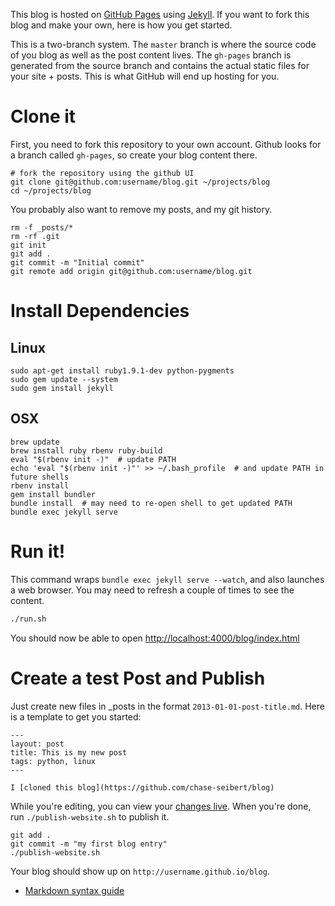 This blog is hosted on [GitHub Pages](http://pages.github.com/) using [Jekyll](http://jekyllrb.com/). If you want to fork this blog and make your own, here is how you get started.

This is a two-branch system. The `master` branch is where the source code of you blog as well as the post content lives. The `gh-pages` branch is generated from the source branch and contains the actual static files for your site + posts. This is what GitHub will end up hosting for you.

# Clone it

First, you need to fork this repository to your own account. Github looks for a branch called `gh-pages`, so create your blog content there.

```
# fork the repository using the github UI
git clone git@github.com:username/blog.git ~/projects/blog
cd ~/projects/blog
```

You probably also want to remove my posts, and my git history.

```
rm -f _posts/*
rm -rf .git
git init
git add .
git commit -m "Initial commit"
git remote add origin git@github.com:username/blog.git
```

# Install Dependencies

## Linux

```
sudo apt-get install ruby1.9.1-dev python-pygments
sudo gem update --system
sudo gem install jekyll
```

## OSX

```
brew update
brew install ruby rbenv ruby-build
eval "$(rbenv init -)"  # update PATH
echo 'eval "$(rbenv init -)"' >> ~/.bash_profile  # and update PATH in future shells
rbenv install
gem install bundler
bundle install  # may need to re-open shell to get updated PATH
bundle exec jekyll serve
```

# Run it!

This command wraps `bundle exec jekyll serve --watch`, and also launches a web browser. You may need to refresh a couple of times to see the content.

```bash
./run.sh
```

You should now be able to open [http://localhost:4000/blog/index.html](http://localhost:4000/blog/index.html)

# Create a test Post and Publish

Just create new files in _posts in the format `2013-01-01-post-title.md`. Here is a template to get you started:

```
---
layout: post
title: This is my new post
tags: python, linux
---

I [cloned this blog](https://github.com/chase-seibert/blog)
```

While you're editing, you can view your [changes live](http://localhost:4000/blog/index.html). When you're done, run `./publish-website.sh` to publish it.

```
git add .
git commit -m "my first blog entry"
./publish-website.sh
```

Your blog should show up on `http://username.github.io/blog`.

* [Markdown syntax guide](http://en.wikipedia.org/wiki/Markdown#Syntax_examples)
